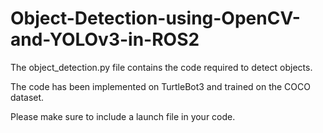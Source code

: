 # Object-Detection-using-OpenCV-and-YOLOv3-in-ROS2

The object_detection.py file contains the code required to detect objects.

The code has been implemented on TurtleBot3 and trained on the COCO dataset.

Please make sure to include a launch file in your code.

